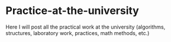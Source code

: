 # Practice-at-the-university
Here I will post all the practical work at the university (algorithms, structures, laboratory work, practices, math methods, etc.)
